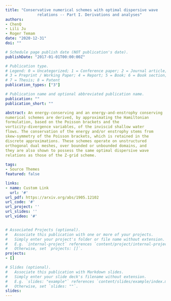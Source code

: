 ```yaml
---
title: "Conservative numerical schemes with optimal dispersive wave
              relations -- Part I. Derivations and analyses"
authors:
- ChenQ
- Lili Ju
- Roger Temam
date: "2020-12-31"
doi: ""

# Schedule page publish date (NOT publication's date).
publishDate: "2017-01-01T00:00:00Z"

# Publication type.
# Legend: 0 = Uncategorized; 1 = Conference paper; 2 = Journal article;
# 3 = Preprint / Working Paper; 4 = Report; 5 = Book; 6 = Book section;
# 7 = Thesis; 8 = Patent
publication_types: ["3"]

# Publication name and optional abbreviated publication name.
publication: ""
publication_short: ""

abstract: An energy-conserving and an energy-and-enstrophy conserving
numerical schemes are derived, by approximating the Hamiltonian
formulation, based on the Poisson brackets and the
vorticity-divergence variables, of the inviscid shallow water
flows. The conservation of the energy and/or enstrophy stems from
skew-symmetry of the Poisson brackets, which is retained in the
discrete approximations. These schemes operate on unstructured
orthogonal dual meshes, over bounded or unbounded domains, and
they are also shown to possess the same optimal dispersive wave
relations as those of the Z-grid scheme.
	      
tags:
- Source Themes
featured: false

links:
- name: Custom Link
  url: '#'
url_pdf: https://arxiv.org/abs/1905.12102
url_code: '#'
url_project: ''
url_slides: ''
url_video: '#'


# Associated Projects (optional).
#   Associate this publication with one or more of your projects.
#   Simply enter your project's folder or file name without extension.
#   E.g. `internal-project` references `content/project/internal-project/index.md`.
#   Otherwise, set `projects: []`.
projects:
- []

# Slides (optional).
#   Associate this publication with Markdown slides.
#   Simply enter your slide deck's filename without extension.
#   E.g. `slides: "example"` references `content/slides/example/index.md`.
#   Otherwise, set `slides: ""`.
slides:
---
```


